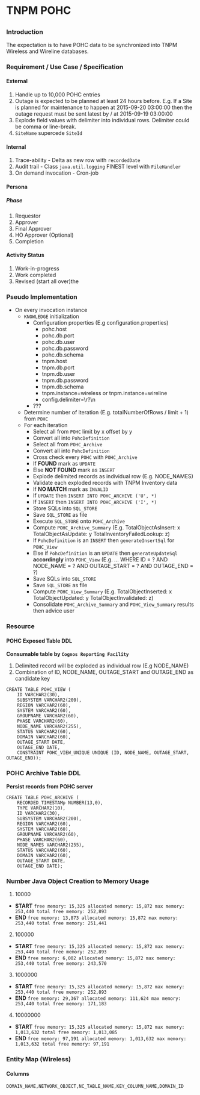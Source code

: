 # TNPM POHC

##

### Introduction

The expectation is to have POHC data to be synchronized into TNPM Wireless and Wireline databases.

### Requirement / Use Case / Specification

#### External

1. Handle up to 10,000 POHC entries
2. Outage is expected to be planned at least 24 hours before. E.g. If a Site is planned for maintenance to happen at 2015-09-20 03:00:00 then the outage request must be sent latest by / at 2015-09-19 03:00:00
3. Explode field values with delimiter into individual rows. Delimiter could be comma or line-break.
4. `SiteName` supercede `SiteId`

#### Internal

1. Trace-ability - Delta as new row with `recordedDate`
2. Audit trail - Class `java.util.logging` FINEST level with `FileHandler`
3. On demand invocation - Cron-job

#### Persona

##### Phase

1. Requestor
2. Approver
3. Final Approver
4. HO Approver (Optional)
5. Completion

#### Activity Status

1. Work-in-progress
2. Work completed
3. Revised (start all over)the

### Pseudo Implementation

* On every invocation instance
  * `KNOWLEDGE` initialization
      * Configuration properties (E.g configuration.properties)
          * pohc.host
          * pohc.db.port
          * pohc.db.user
          * pohc.db.password
          * pohc.db.schema
          * tnpm.host
          * tnpm.db.port
          * tnpm.db.user
          * tnpm.db.password
          * tnpm.db.schema
          * tnpm.instance=wireless or tnpm.instance=wireline
          * config.delimiter=\\r?\\n 
      * ???
  * Determine number of iteration (E.g. totalNumberOfRows / limit + 1) from `POHC`
  * For each iteration
      * Select all from `POHC` limit by x offset by y
      * Convert all into `PohcDefinition`
      * Select all from `POHC_Archive`
      * Convert all into `PohcDefinition`
      * Cross check every `POHC` with `POHC_Archive`
      * If **FOUND** mark as `UPDATE`
      * Else **NOT FOUND** mark as `INSERT`
      * Explode delimited records as individual row (E.g. NODE_NAMES)
      * Validate each exploded records with TNPM Inventory data
      * If **NO MATCH** mark as `INVALID`
      * If `UPDATE` then `INSERT INTO POHC_ARCHIVE ('U', *)`
      * If `INSERT` then `INSERT INTO POHC_ARCHIVE ('I', *)`
      * Store SQLs into `SQL_STORE`
      * Save `SQL_STORE` as file
      * Execute `SQL_STORE` onto `POHC_Archive`
      * Compute `POHC_Archive_Summary` (E.g. TotalObjectAsInsert: x TotalObjectAsUpdate: y TotalInventoryFailedLookup: z)
      * If `PohcDefinition` is an `INSERT` then `generateInsertSql` for `POHC_View`
      * Else if `PohcDefinition` is an `UPDATE` then `generateUpdateSql` **accordingly** into `POHC_View` (E.g. ... WHERE ID = ? AND NODE_NAME = ? AND OUTAGE_START = ? AND OUTAGE_END = ?) 
      * Save SQLs into `SQL_STORE`
      * Save `SQL_STORE` as file
      * Compute `POHC_View_Summary` (E.g. TotalObjectInserted: x TotalObjectUpdated: y TotalObjectInvalidated: z)
  	  * Consolidate `POHC_Archive_Summary` and `POHC_View_Summary` results then advice user 

### Resource

#### POHC Exposed Table DDL

**Consumable table by `Cognos Reporting Facility`**

1. Delimited record will be exploded as individual row (E.g NODE_NAME)
2. Combination of ID, NODE_NAME, OUTAGE_START and OUTAGE_END as candidate key

```
CREATE TABLE POHC_VIEW (
	ID VARCHAR2(30),
	SUBSYSTEM VARCHAR2(200),
	REGION VARCHAR2(60),
	SYSTEM VARCHAR2(60),
	GROUPNAME VARCHAR2(60),
	PHASE VARCHAR2(60),
	NODE_NAME VARCHAR2(255),
	STATUS VARCHAR2(60),
	DOMAIN VARCHAR2(60),
	OUTAGE_START DATE,
	OUTAGE_END DATE,
	CONSTRAINT POHC_VIEW_UNIQUE UNIQUE (ID, NODE_NAME, OUTAGE_START, OUTAGE_END));
```

### POHC Archive Table DDL

**Persist records from POHC server**

```
CREATE TABLE POHC_ARCHIVE (
	RECORDED_TIMESTAMp NUMBER(13,0),
	TYPE VARCHAR2(10),
	ID VARCHAR2(30),
	SUBSYSTEM VARCHAR2(200),
	REGION VARCHAR2(60),
	SYSTEM VARCHAR2(60),
	GROUPNAME VARCHAR2(60),	
	PHASE VARCHAR2(60),
	NODE_NAMES VARCHAR2(255),
	STATUS VARCHAR2(60),
	DOMAIN VARCHAR2(60),
	OUTAGE_START DATE,
	OUTAGE_END DATE);
```

### Number Java Object Creation to Memory Usage

1. 10000
  * **START** `free memory: 15,325 allocated memory: 15,872 max memory: 253,440 total free memory: 252,893`
  * **END** `free memory: 13,873 allocated memory: 15,872 max memory: 253,440 total free memory: 251,441`
2. 100000
  * **START** `free memory: 15,325 allocated memory: 15,872 max memory: 253,440 total free memory: 252,893`
  * **END** `free memory: 6,002 allocated memory: 15,872 max memory: 253,440 total free memory: 243,570`
3. 1000000
  * **START** `free memory: 15,325 allocated memory: 15,872 max memory: 253,440 total free memory: 252,893`
  * **END** `free memory: 29,367 allocated memory: 111,624 max memory: 253,440 total free memory: 171,183`
4. 10000000
  * **START** `free memory: 15,325 allocated memory: 15,872 max memory: 1,013,632 total free memory: 1,013,085`
  * **END** `free memory: 97,191 allocated memory: 1,013,632 max memory: 1,013,632 total free memory: 97,191`

### Entity Map (Wireless)

#### Columns

`DOMAIN_NAME,NETWORK_OBJECT,NC_TABLE_NAME,KEY_COLUMN_NAME,DOMAIN_ID`
